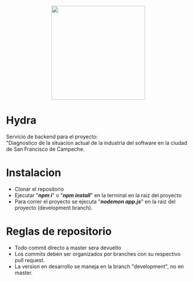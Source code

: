 <p align="center">
 <img src="https://static.wikia.nocookie.net/marvelcinematicuniverse/images/3/37/Logo_Alternativo_3_de_HYDRA.png/revision/latest?cb=20160507161941&path-prefix=es" width="256" height="256">
 </p>

# Hydra
Servicio de backend para el proyecto:                 
"Diagnostico de la situacion actual de la industria del software en la ciudad de San Francisco de Campeche.

# Instalacion
 -  Clonar el repositorio
 -  Ejecutar "_**npm i**_" o "_**npm install**_" en la terminal en la raiz del proyecto
 -  Para correr el proyecto se ejecuta "_**nodemon app.js**_" en la raiz del proyecto (development branch).

# Reglas de repositorio
 -  Todo commit directo a master sera devuelto
 -  Los commits deben ser organizados por branches con su respectivo pull request.
 -  La version en desarrollo se maneja en la branch "development", no en master.
